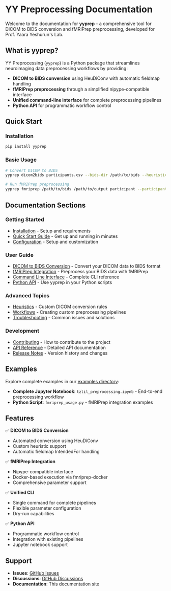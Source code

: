 # YY Preprocessing Documentation

Welcome to the documentation for **yyprep** - a comprehensive tool for DICOM to BIDS conversion and fMRIPrep preprocessing, developed for Prof. Yaara Yeshurun's Lab.

## What is yyprep?

YY Preprocessing (`yyprep`) is a Python package that streamlines neuroimaging data preprocessing workflows by providing:

- **DICOM to BIDS conversion** using HeuDiConv with automatic fieldmap handling
- **fMRIPrep preprocessing** through a simplified nipype-compatible interface
- **Unified command-line interface** for complete preprocessing pipelines
- **Python API** for programmatic workflow control

## Quick Start

### Installation
```bash
pip install yyprep
```

### Basic Usage
```bash
# Convert DICOM to BIDS
yyprep dicom2bids participants.csv --bids-dir /path/to/bids --heuristic heuristic.py

# Run fMRIPrep preprocessing
yyprep fmriprep /path/to/bids /path/to/output participant --participant-label 001 002
```

## Documentation Sections

### Getting Started
- [Installation](installation.md) - Setup and requirements
- [Quick Start Guide](quickstart.md) - Get up and running in minutes
- [Configuration](configuration.md) - Setup and customization

### User Guide
- [DICOM to BIDS Conversion](dicom2bids.md) - Convert your DICOM data to BIDS format
- [fMRIPrep Integration](fmriprep.md) - Preprocess your BIDS data with fMRIPrep
- [Command Line Interface](cli.md) - Complete CLI reference
- [Python API](api.md) - Use yyprep in your Python scripts

### Advanced Topics
- [Heuristics](heuristics.md) - Custom DICOM conversion rules
- [Workflows](workflows.md) - Creating custom preprocessing pipelines
- [Troubleshooting](troubleshooting.md) - Common issues and solutions

### Development
- [Contributing](contributing.md) - How to contribute to the project
- [API Reference](api_reference.md) - Detailed API documentation
- [Release Notes](history.md) - Version history and changes

## Examples

Explore complete examples in our [examples directory](https://github.com/GalKepler/yyprep/tree/main/examples):

- **Complete Jupyter Notebook**: `tzlil_preprocessing.ipynb` - End-to-end preprocessing workflow
- **Python Script**: `fmriprep_usage.py` - fMRIPrep integration examples

## Features

✅ **DICOM to BIDS Conversion**
- Automated conversion using HeuDiConv
- Custom heuristic support
- Automatic fieldmap IntendedFor handling

✅ **fMRIPrep Integration**
- Nipype-compatible interface
- Docker-based execution via fmriprep-docker
- Comprehensive parameter support

✅ **Unified CLI**
- Single command for complete pipelines
- Flexible parameter configuration
- Dry-run capabilities

✅ **Python API**
- Programmatic workflow control
- Integration with existing pipelines
- Jupyter notebook support

## Support

- **Issues**: [GitHub Issues](https://github.com/GalKepler/yyprep/issues)
- **Discussions**: [GitHub Discussions](https://github.com/GalKepler/yyprep/discussions)
- **Documentation**: This documentation site
